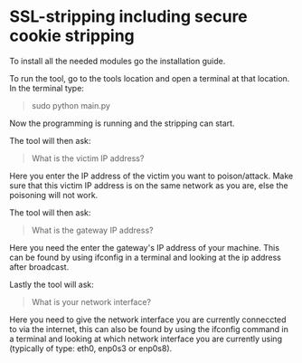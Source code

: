 # SSL-stripping including secure cookie stripping

To install all the needed modules go the installation guide.

To run the tool, go to the tools location and open a terminal at that location.
In the terminal type:

> sudo python main.py

Now the programming is running and the stripping can start.

The tool will then ask:

> What is the victim IP address?

Here you enter the IP address of the victim you want to poison/attack.
Make sure that this victim IP address is on the same network as you are, else the poisoning will not work.

The tool will then ask:

> What is the gateway IP address?

Here you need the enter the gateway's IP address of your machine.
This can be found by using ifconfig in a terminal and looking at the ip address after broadcast.

Lastly the tool will ask:

>What is your network interface?

Here you need to give the network interface you are currently conneccted to via the internet, this can also be found by using the ifconfig command in a terminal and looking at which network interface you are currently using (typically of type: eth0, enp0s3 or enp0s8).
